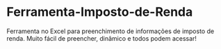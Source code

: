 # Ferramenta-Imposto-de-Renda
Ferramenta no Excel para preenchimento de informações de imposto de renda. Muito fácil de preencher, dinâmico e todos podem acessar! 
